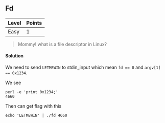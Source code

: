 ## Fd

| Level | Points |
| ----- | ------ |
| Easy | 1 |

> Mommy! what is a file descriptor in Linux?

#### Solution

We need to send `LETMEWIN` to stdin_input which mean `fd == 0` and `argv[1] == 0x1234`.

We see
```
perl -e 'print 0x1234;'
4660
```
Then can get flag with this
```
echo 'LETMEWIN' | ./fd 4660
```
